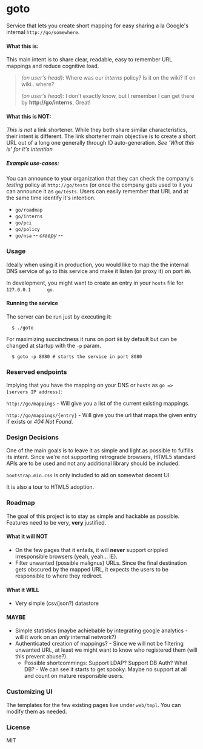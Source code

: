 # goto

Service that lets you create short mapping for easy sharing a la Google's
internal `http://go/somewhere`.

#### What this is:

This main intent is to share clear, readable, easy to remember URL mappings and
reduce cognitive load.

  > *(on user's head)*: Where was our *interns* policy? Is it on the wiki? If on wiki.. where?
  >
  > *(on user's head)*: I don't exactly know, but I remember I can get there by **http://go/interns**, Great!

#### What this is NOT:

*This is not* a link shortener.  While they both share similar characteristics,
their intent is different. The link shortener main objective is to create a
short URL out of a long one generally through ID auto-generation. *See 'What this
is' for it's intention*

##### Example use-cases:

You can announce to your organization that they can check the company's *testing*
policy at `http://go/tests` (or once the company gets used to it you can announce
it as `go/tests`. Users can easily remember that URL and at the same time identify
it's intention.

  * `go/roadmap`
  * `go/interns`
  * `go/pci`
  * `go/policy`
  * `go/nsa`  -- *creepy* --

### Usage

Ideally when using it in production, you would like to map the the internal DNS
service of `go` to this service and make it listen (or proxy it) on port `80`.

In development, you might want to create an entry in your `hosts` file for
`127.0.0.1      go`.

#### Running the service

The server can be run just by executing it:

```
  $ ./goto
```

For maximizing succinctness it runs on port `80` by default but can be changed
at startup with the `-p` param.

```
  $ goto -p 8080 # starts the service in port 8080
```

### Reserved endpoints

Implying that you have the mapping on your DNS or `hosts` as `go => [servers
IP address]`:

`http://go/mappings` - Will give you a list of the current existing mappings.

`http://go/mappings/{entry}` - Will give you the url that maps the given entry
if exists or *404 Not Found*.

### Design Decisions

One of the main goals is to leave it as simple and light as possible to fulfills
its intent. Since we're not supporting retrograde browsers, HTML5 standard APIs
are to be used and not any additional library should be included.

`bootstrap.min.css` is only included to aid on somewhat decent UI.

It is also a tour to HTML5 adoption.

### Roadmap

The goal of this project is to stay as simple and hackable as possible. Features
need to be very, **very** justified.

#### What it will NOT

  * On the few pages that it entails, it will **never** support crippled
    irresponsible browsers (yeah, yeah... IE).
  * Filter unwanted (possible malignus) URLs. Since the final destination gets
    obscured by the mapped URL, it expects the users to be responsible to where
    they redirect.

#### What it WILL

  * Very simple (csv/json?) datastore

#### MAYBE

  * Simple statistics (maybe achiebable by integrating google analytics - will
    it work on an *only* internal network?)
  * Authenticated creation of mappings? - Since we will not be filtering
    unwanted URL, at least we might want to know who registered them (will this
    prevent abuse?).
    * Possible shortcommings: Support LDAP? Support DB Auth? What DB? - We can
      see it starts to get spooky. Maybe no support at all and count on mature
      responsible users.

### Customizing UI

The templates for the few existing pages live under `web/tmpl`. You can modify
them as needed.

### License

MIT
